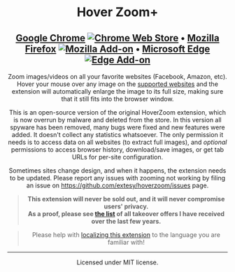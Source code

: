<div align="center">
  
# Hover Zoom+

[Google Chrome](https://chrome.google.com/webstore/detail/hover-zoom%20/pccckmaobkjjboncdfnnofkonhgpceea) <a href="https://chrome.google.com/webstore/detail/hover-zoom%20/pccckmaobkjjboncdfnnofkonhgpceea" target="_blank"><img alt="Chrome Web Store" src="https://img.shields.io/chrome-web-store/users/pccckmaobkjjboncdfnnofkonhgpceea?color=blue"></a> • [Mozilla Firefox](https://addons.mozilla.org/en-US/firefox/addon/hover-zoom-plus/) <a href="https://addons.mozilla.org/en-US/firefox/addon/hover-zoom-plus/" target="_blank"><img alt="Mozilla Add-on" src="https://img.shields.io/amo/users/hover-zoom-plus"></a> • [Microsoft Edge](https://microsoftedge.microsoft.com/addons/detail/hover-zoom/bnibclmindjpdfiipicpdhljfblkpkml) <a href="https://microsoftedge.microsoft.com/addons/detail/hover-zoom/bnibclmindjpdfiipicpdhljfblkpkml" target="_blank"><img alt="Edge Add-on" src="https://img.shields.io/badge/dynamic/json?label=users&query=%24.activeInstallCount&url=https%3A%2F%2Fmicrosoftedge.microsoft.com%2Faddons%2Fgetproductdetailsbycrxid%2Fbnibclmindjpdfiipicpdhljfblkpkml"></a>
---

Zoom images/videos on all your favorite websites (Facebook, Amazon, etc). Hover your mouse over any image on the [supported websites](https://github.com/extesy/hoverzoom/tree/master/plugins) and the extension will automatically enlarge the image to its full size, making sure that it still fits into the browser window.

This is an open-source version of the original HoverZoom extension, which is now overrun by malware and deleted from the store. In this version all spyware has been removed, many bugs were fixed and new features were added. It doesn't collect any statistics whatsoever. The only permission it needs is to access data on all websites (to extract full images), and *optional* permissions to access browser history, download/save images, or get tab URLs for per-site configuration.

Sometimes sites change design, and when it happens, the extension needs to be updated. Please report any issues with zooming not working by filing an issue on https://github.com/extesy/hoverzoom/issues page.

> **This extension will never be sold out, and it will never compromise users' privacy.<br>
> As a proof, please see [the list](https://github.com/extesy/hoverzoom/discussions/670) of all takeover offers I have received over the last few years.**

> Please help with [localizing this extension](https://crowdin.com/project/hoverzoom) to the language you are familiar with!

---

Licensed under MIT license.
